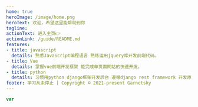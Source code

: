 ```yaml
---
home: true
heroImage: /image/home.png
heroText: 欢迎，希望这里能帮助到你
tagline:
actionText: 进入主页👉
actionLink: /guide/README.md
features:
- title: javascript
  details: 熟悉JavaScript编程语言 熟练运用jquery库开发前端代码。
- title: Vue
  details: 掌握vue前端开发框架 能完成单页面网站的快速开发。
- title: python
  details: 习惯用python django框架开发后台 遵循django rest framework 开发原则。
footer: 学习从未停止 | Copyright © 2021-present Garnetsky
---
```


```JavaScript
var
```
